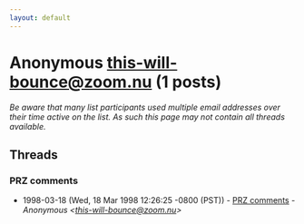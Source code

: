 ```yaml
---
layout: default
---
```


# Anonymous <this-will-bounce@zoom.nu> (1 posts)

_Be aware that many list participants used multiple email addresses over their time active on the list. As such this page may not contain all threads available._

## Threads

### PRZ comments
+ 1998-03-18 (Wed, 18 Mar 1998 12:26:25 -0800 (PST)) - [PRZ comments](/archive/1998/03/cc0931e2f946946e736863519223fc509641e51f04c5f60bb9520797306954b3) - _Anonymous \<this-will-bounce@zoom.nu\>_

